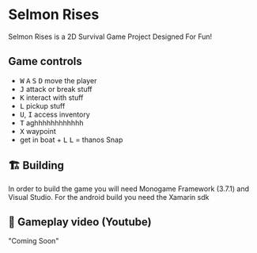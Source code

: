 # Selmon Rises

Selmon Rises is a 2D Survival Game Project Designed For Fun!

## Game controls

- <kbd>W</kbd> <kbd>A</kbd> <kbd>S</kbd> <kbd>D</kbd> move the player
- <kbd>J</kbd> attack or break stuff
- <kbd>K</kbd> interact with stuff
- <kbd>L</kbd> pickup stuff
- <kbd>U</kbd>, <kbd>I</kbd> access inventory
- <kbd>T</kbd> aghhhhhhhhhhhh
- <kbd>X</kbd> waypoint
- get in boat + <kbd>L</kbd> <kbd>L</kbd> = thanos Snap


## 🏗 Building

In order to build the game you will need Monogame Framework (3.7.1) and Visual Studio.
For the android build you need the Xamarin sdk

## 🎥 Gameplay video (Youtube)

"Coming Soon"
